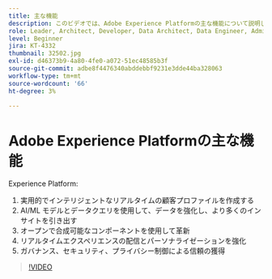 ```yaml
---
title: 主な機能
description: このビデオでは、Adobe Experience Platformの主な機能について説明します。
role: Leader, Architect, Developer, Data Architect, Data Engineer, Admin, User
level: Beginner
jira: KT-4332
thumbnail: 32502.jpg
exl-id: d46373b9-4a80-4fe0-a072-51ec48585b3f
source-git-commit: adbe8f4476340abddebbf9231e3dde44ba328063
workflow-type: tm+mt
source-wordcount: '66'
ht-degree: 3%

---
```


# Adobe Experience Platformの主な機能

Experience Platform:

1. 実用的でインテリジェントなリアルタイムの顧客プロファイルを作成する
1. AI/ML モデルとデータクエリを使用して、データを強化し、より多くのインサイトを引き出す
1. オープンで合成可能なコンポーネントを使用して革新
1. リアルタイムエクスペリエンスの配信とパーソナライゼーションを強化
1. ガバナンス、セキュリティ、プライバシー制御による信頼の獲得

>[!VIDEO](https://video.tv.adobe.com/v/32502?quality=12&learn=on)


